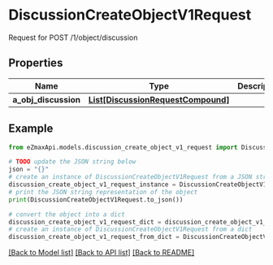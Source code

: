 # DiscussionCreateObjectV1Request

Request for POST /1/object/discussion

## Properties

Name | Type | Description | Notes
------------ | ------------- | ------------- | -------------
**a_obj_discussion** | [**List[DiscussionRequestCompound]**](DiscussionRequestCompound.md) |  | 

## Example

```python
from eZmaxApi.models.discussion_create_object_v1_request import DiscussionCreateObjectV1Request

# TODO update the JSON string below
json = "{}"
# create an instance of DiscussionCreateObjectV1Request from a JSON string
discussion_create_object_v1_request_instance = DiscussionCreateObjectV1Request.from_json(json)
# print the JSON string representation of the object
print(DiscussionCreateObjectV1Request.to_json())

# convert the object into a dict
discussion_create_object_v1_request_dict = discussion_create_object_v1_request_instance.to_dict()
# create an instance of DiscussionCreateObjectV1Request from a dict
discussion_create_object_v1_request_from_dict = DiscussionCreateObjectV1Request.from_dict(discussion_create_object_v1_request_dict)
```
[[Back to Model list]](../README.md#documentation-for-models) [[Back to API list]](../README.md#documentation-for-api-endpoints) [[Back to README]](../README.md)


